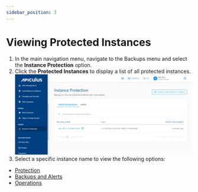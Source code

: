 ```yaml
---
sidebar_position: 3
---
```

# Viewing Protected Instances

1. In the main navigation menu, navigate to the Backups menu and select the **Instance Protection** option.
2. Click the **Protected Instances** to display a list of all protected instances.
	![Viewing Protected Instances](img/ViewingProtectedInstances1.png)
3. Select a specific instance name to view the following options:
- [Protection](Protection.md)
- [Backups and Alerts](ViewingBackupandAlerts.md)
- [Operations](Operations.md)